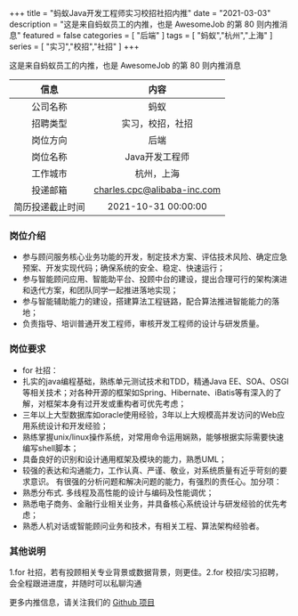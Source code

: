 +++
title = "蚂蚁Java开发工程师实习校招社招内推"
date = "2021-03-03"
description = "这是来自蚂蚁员工的内推，也是 AwesomeJob 的第 80 则内推消息"
featured = false
categories = [
    "后端"
]
tags = [
    "蚂蚁","杭州","上海"
]
series = [
    "实习","校招","社招"
]
+++

这是来自蚂蚁员工的内推，也是 AwesomeJob 的第 80 则内推消息
<!--more-->

| 信息 | 内容 |
| :-----:| :----: |
| 公司名称 | 蚂蚁 |
| 招聘类型 | 实习，校招，社招 |
| 岗位方向 | 后端 |
| 岗位名称 | Java开发工程师 |
| 工作城市 | 杭州，上海 |
| 投递邮箱 | charles.cpc@alibaba-inc.com |
| 简历投递截止时间 | 2021-10-31 00:00:00 |

### 岗位介绍

-  参与顾问服务核心业务功能的开发，制定技术方案、评估技术风险、确定应急预案、开发实现代码；确保系统的安全、稳定、快速运行；
-  参与智能顾问应用、智能助平台、投顾中台的建设，提出合理可行的架构演进和迭代方案，和团队同学一起推进落地实现；
-  参与智能辅助能力的建设，搭建算法工程链路，配合算法推进智能能力的落地；
-  负责指导、培训普通开发工程师，审核开发工程师的设计与研发质量。

### 岗位要求

- for 社招：
- 扎实的java编程基础，熟练单元测试技术和TDD，精通Java EE、SOA、OSGI等相关技术；对各种开源的框架如Spring、Hibernate、iBatis等有深入的了解，对框架本身有过开发或重构者可优先考虑；
- 三年以上大型数据库如oracle使用经验，3年以上大规模高并发访问的Web应用系统设计和开发经验；
- 熟练掌握unix/linux操作系统，对常用命令运用娴熟，能够根据实际需要快速编写shell脚本；
- 具备良好的识别和设计通用框架及模块的能力，熟悉UML；
- 较强的表达和沟通能力，工作认真、严谨、敬业，对系统质量有近乎苛刻的要求意识。 有很强的分析问题和解决问题的能力，有强烈的责任心。加分项：
- 熟悉分布式. 多线程及高性能的设计与编码及性能调优；
- 熟悉电子商务、金融行业相关业务，并具备核心系统设计与研发经验的优先考虑；
- 熟悉人机对话或智能顾问业务和技术，有相关工程、算法架构经验者。

### 其他说明

1.for 社招，若有投顾相关专业背景或数据背景，则更佳。2.for 校招/实习招聘，会全程跟进进度，并随时可以私聊沟通

更多内推信息，请关注我们的 [Github 项目](https://github.com/Dikea/AwesomeJob)

